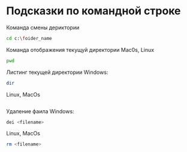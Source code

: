# Подсказки по командной строке

Команда смены дериктории
```sh
cd c:\foider_name
``````

Команда отображения  текущуй директории
Mac0s, Linux
```sh
pwd
``````

Листинг текущей директории
Windows:
```sh
dir
``````
Linux, MacOs
```sh
``````

Удаление фаила Windows:
```sh
dei <filename>
``````
Linux, MacOs
```sh
rm <filename>
``````





